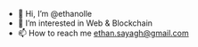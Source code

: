 - 👋 Hi, I’m @ethanolle
- 👀 I’m interested in Web & Blockchain
- 📫 How to reach me ethan.sayagh@gmail.com

<!---
ethanolle/ethanolle is a ✨ special ✨ repository because its `README.md` (this file) appears on your GitHub profile.
You can click the Preview link to take a look at your changes.
--->
